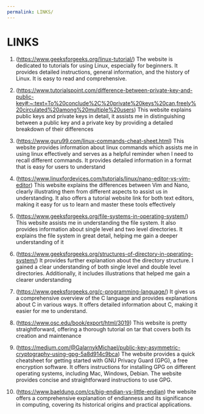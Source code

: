 ```yaml
---
permalink: LINKS/
---
```


# LINKS


1. (https://www.geeksforgeeks.org/linux-tutorial/)
The website is dedicated to tutorials for using Linux, especially for beginners.
It provides detailed instructions, general information, and the history of Linux. It is easy to read and comprehensive.

2. (https://www.tutorialspoint.com/difference-between-private-key-and-public-key#:~:text=To%20conclude%2C%20private%20keys%20can,freely%20circulated%20among%20multiple%20users)
This website explains public keys and private keys in detail, it  assists me in distinguishing between a public key and a private key by providing a detailed breakdown of their differences

3. (https://www.guru99.com/linux-commands-cheat-sheet.html)
This website provides information about linux commands which assists me in using linux effectively and serves as a helpful reminder when I need to recall different commands. It provides detailed information in a format that is easy for users to understand

4. (https://www.linuxfordevices.com/tutorials/linux/nano-editor-vs-vim-editor)
This website explains the differences between Vim and Nano, clearly illustrating them from different aspects to assist us in understanding. It also offers a tutorial website link for both text editors, making it easy for us to learn and master these tools effectively

5. (https://www.geeksforgeeks.org/file-systems-in-operating-system/)
This website assists me in understanding the file system. It also provides information about single level and two level directories. It explains the file system in great detail, helping me gain a deeper understanding of it

6. (https://www.geeksforgeeks.org/structures-of-directory-in-operating-system/)
It provides further explanation about the directory structure. I gained a clear understanding of both single level and double level directories. Additionally, it includes illustrations that helped me gain a clearer understanding

7. (https://www.geeksforgeeks.org/c-programming-language/)
It gives us a comprehensive overview of the C language and provides explanations about C in various ways. It offers detailed information about C, making it easier for me to understand.

8. (https://www.osc.edu/book/export/html/3019)
This website is pretty straightforward, offering a thorough tutorial on tar that covers both its creation and maintenance

9. (https://medium.com/@GalarnykMichael/public-key-asymmetric-cryptography-using-gpg-5a8d914c9bca)
The website provides a quick cheatsheet for getting started with GNU Privacy Guard (GPG), a free encryption software. It offers instructions for installing GPG on different operating systems, including Mac, Windows, Debian. The website provides concise and straightforward instructions to use GPG.

10. (https://www.baeldung.com/cs/big-endian-vs-little-endian)
the website offers a comprehensive explanation of endianness and its significance in computing, covering its historical origins and practical applications.


